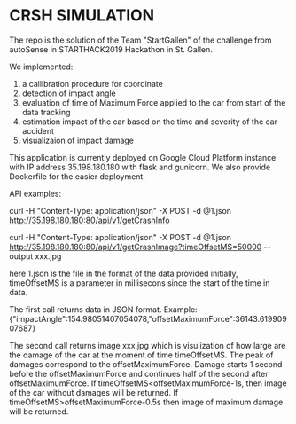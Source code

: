 # CRSH SIMULATION

The repo is the solution of the Team "StartGallen" of the challenge from autoSense in STARTHACK2019 Hackathon in St. Gallen.

We implemented:
1. a callibration procedure for coordinate
2. detection of impact angle
3. evaluation of time of Maximum Force applied to the car from start of the data tracking
4. estimation impact of the car based on the time and severity of the car accident
5. visualizaion of impact damage

This application is currently deployed on Google Cloud Platform instance with IP address 35.198.180.180 with flask and gunicorn. We also provide Dockerfile for the easier deployment.

API examples:

curl -H "Content-Type: application/json" -X POST -d @1.json  http://35.198.180.180:80/api/v1/getCrashInfo

curl -H "Content-Type: application/json" -X POST -d @1.json  http://35.198.180.180:80/api/v1/getCrashImage?timeOffsetMS=50000 --output xxx.jpg


here 1.json is the file in the format of the data provided initially, timeOffsetMS is a parameter in millisecons since the start of the time in data.

The first call returns data in JSON format. Example:
{"impactAngle":154.98051407054078,"offsetMaximumForce":36143.61990907687}

The second call returns image xxx.jpg which is visulization of how large are the damage of the car at the moment of time timeOffsetMS. The peak of damages correspond to the offsetMaximumForce. Damage starts 1 second before the offsetMaximumForce and continues half of the second after offsetMaximumForce. If timeOffsetMS<offsetMaximumForce-1s, then image of the car without damages will be returned. If timeOffsetMS>offsetMaximumForce-0.5s then image of maximum damage will be returned.